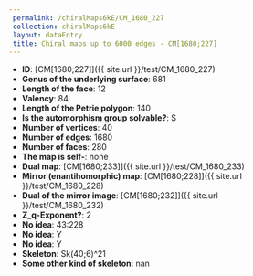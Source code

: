 ```yaml
--- 
 permalink: /chiralMaps6kE/CM_1680_227 
 collection: chiralMaps6kE
 layout: dataEntry
 title: Chiral maps up to 6000 edges - CM[1680;227]
---
```


- **ID**: [CM[1680;227]]({{ site.url }}/test/CM_1680_227)
- **Genus of the underlying surface**: 681
- **Length of the face**: 12
- **Valency**: 84
- **Length of the Petrie polygon**: 140
- **Is the automorphism group solvable?**: S
- **Number of vertices**: 40
- **Number of edges**: 1680
- **Number of faces**: 280
- **The map is self-**: none
- **Dual map**: [CM[1680;233]]({{ site.url }}/test/CM_1680_233)
- **Mirror (enantihomorphic) map**: [CM[1680;228]]({{ site.url }}/test/CM_1680_228)
- **Dual of the mirror image**: [CM[1680;232]]({{ site.url }}/test/CM_1680_232)
- **Z_q-Exponent?**: 2
- **No idea**:  43:228
- **No idea**: Y
- **No idea**: Y
- **Skeleton**: Sk(40;6)^21
- **Some other kind of skeleton**: nan
